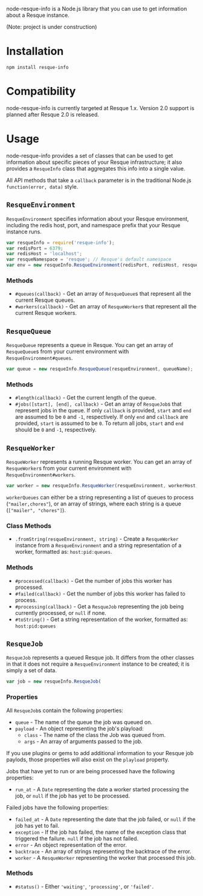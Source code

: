 node-resque-info is a Node.js library that you can use to get information about a Resque instance.

(Note: project is under construction)

Installation
============

    npm install resque-info

Compatibility
=============

node-resque-info is currently targeted at Resque 1.x. Version 2.0 support is planned after Resque 2.0 is released.

Usage
=====

node-resque-info provides a set of classes that can be used to get information about specific pieces of your Resque infrastructure; it also provides a `ResqueInfo` class that aggregates this info into a single value.

All API methods that take a `callback` parameter is in the traditional Node.js `function(error, data)` style.

`ResqueEnvironment`
-------------------

`ResqueEnvironment` specifies information about your Resque environment, including the redis host, port, and namespace prefix that your Resque instance runs.

```javascript
var resqueInfo = require('resque-info');
var redisPort = 6379;
var redisHost = 'localhost';
var resqueNamespace = 'resque'; // Resque's default namespace
var env = new resqueInfo.ResqueEnvironment(redisPort, redisHost, resqueNamesapce);
```

### Methods

 * `#queues(callback)` - Get an array of `ResqueQueue`s that represent all the current Resque queues.
 * `#workers(callback)` - Get an array of `ResqueWorker`s that represent all the current Resque workers.

`ResqueQueue`
-------------

`ResqueQueue` represents a queue in Resque. You can get an array of `ResqueQueue`s from your current environment with `ResqueEnvironment#queues`.

```javascript
var queue = new resqueInfo.ResqueQueue(resqueEnvironment, queueName);
```

### Methods

 * `#length(callback)` - Get the current length of the queue.
 * `#jobs([start], [end], callback)` - Get an array of `ResqueJob`s that represent jobs in the queue. If only `callback` is provided, `start` and `end` are assumed to be `0` and `-1`, respectively. If only `end` and `callback` are provided, `start` is assumed to be `0`. To return all jobs, `start` and `end` should be `0` and `-1`, respectively.

`ResqueWorker`
--------------

`ResqueWorker` represents a running Resque worker. You can get an array of `ResqueWorker`s from your current environment with `ResqueEnvironment#workers`.

```javascript
var worker = new resqueInfo.ResqueWorker(resqueEnvironment, workerHost, workerPid, workerQueues);
```

`workerQueues` can either be a string representing a list of queues to process (`"mailer,chores"`), or an array of strings, where each string is a queue (`["mailer", "chores"]`).

### Class Methods

 * `.fromString(resqueEnvironment, string)` - Create a `ResqueWorker` instance from a `ResqueEnvironment` and a string representation of a worker, formatted as: `host:pid:queues`.

### Methods

 * `#processed(callback)` - Get the number of jobs this worker has processed.
 * `#failed(callback)` - Get the number of jobs this worker has failed to process.
 * `#processing(callback)` - Get a `ResqueJob` representing the job being currently processed, or `null` if none.
 * `#toString()` - Get a string representation of the worker, formatted as: `host:pid:queues`

`ResqueJob`
-----------

`ResqueJob` represents a queued Resque job. It differs from the other classes in that it does not require a `ResqueEnvironment` instance to be created; it is simply a set of data.

```javascript
var job = new resqueInfo.ResqueJob(
```

### Properties

All `ResqueJob`s contain the following properties:

 * `queue` - The name of the queue the job was queued on.
 * `payload` - An object representing the job's playload:
   * `class` - The name of the class the Job was queued from.
   * `args` - An array of arguments passed to the job.

If you use plugins or gems to add additional information to your Resque job paylods, those properties will also exist on the `playload` property.

Jobs that have yet to run or are being processed have the following properties:

 * `run_at` - A `Date` representing the date a worker started processing the job, or `null` if the job has yet to be processed.

Failed jobs have the following properties:

 * `failed_at` - A `Date` representing the date that the job failed, or `null` if the job has yet to fail.
 * `exception` - If the job has failed, the name of the exception class that triggered the failure. `null` if the job has not failed.
 * `error` - An object representation of the error.
 * `backtrace` - An array of strings representing the backtrace of the error.
 * `worker` - A `ResqueWorker` representing the worker that processed this job.

### Methods

 * `#status()` - Either `'waiting'`, `'processing'`, or `'failed'`.
